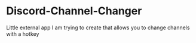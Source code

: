# Discord-Channel-Changer
 Little external app I am trying to create that allows you to change channels with a hotkey
